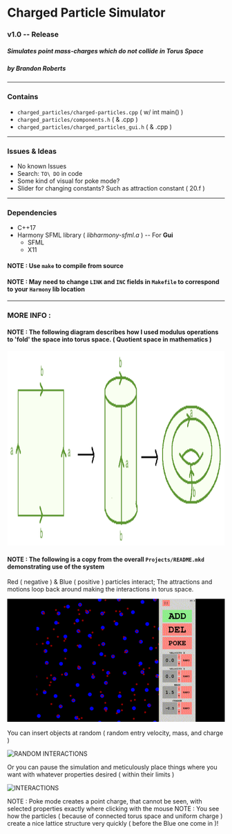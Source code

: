 # Charged Particle Simulator
### v1.0 -- Release
##### Simulates point mass-charges which do not collide in Torus Space
##### by Brandon Roberts

---

### Contains
* `charged_particles/charged-particles.cpp` ( w/ int main() )
* `charged_particles/components.h` ( & .cpp )
* `charged_particles/charged_particles_gui.h` ( & .cpp )

---

### Issues & Ideas
* No known Issues
* Search: `TO\ DO` in code
* Some kind of visual for poke mode?
* Slider for changing constants? Such as attraction constant ( 20.f )

---

### Dependencies
* C++17
* Harmony SFML library ( *libharmony-sfml.a* ) -- For **Gui**
  * SFML
  * X11

#### NOTE : Use `make` to compile from source

#### NOTE : May need to change `LINK` and `INC` fields in `Makefile` to correspond to your `Harmony` lib location

---

### MORE INFO :

#### NOTE : The following diagram describes how I used modulus operations to 'fold' the space into torus space. ( Quotient space in mathematics )

<img src="https://github.com/b-j-roberts/Projects/raw/master/demos/charged_particles/torus_img.png" alt="TORUS QUOTIENT" width="800" height="450"/>

#### NOTE : The following is a copy from the overall `Projects/README.mkd` demonstrating use of the system

Red ( negative ) & Blue ( positive ) particles interact; The attractions and motions loop back around making the interactions in torus space.

![DEMO VIDEO](https://github.com/b-j-roberts/Projects/raw/master/demos/charged_particles/charge_miniclip.gif)

You can insert objects at random ( random entry velocity, mass, and charge )

![RANDOM INTERACTIONS](https://github.com/b-j-roberts/Projects/raw/master/demos/charged_particles/random_charged_screencap.gif)

Or you can pause the simulation and meticulously place things where you want with whatever properties desired ( within their limits )

![INTERACTIONS](https://github.com/b-j-roberts/Projects/raw/master/demos/charged_particles/explosion_charged_screencap.gif)

NOTE : Poke mode creates a point charge, that cannot be seen, with selected properties exactly where clicking with the mouse
NOTE : You see how the particles ( because of connected torus space and uniform charge ) create a nice lattice structure very quickly ( before the Blue one come in )!
